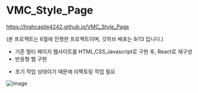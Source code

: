 # VMC_Style_Page
https://highcastle4242.github.io/VMC_Style_Page

(본 프로젝트는 6월에 진행한 프로젝트이며, 깃허브 배포는 9/13 입니다.)

- 기존 멀티 페이지 웹사이트를 HTML,CSS,Javascript로 구현 후, React로 재구성
- 반응형 웹 구현

+ 초기 작업 상태이기 때문에 리팩토링 작업 필요


![image](https://user-images.githubusercontent.com/62092665/92999808-e1aa8080-f55e-11ea-8e56-36d8328e8a05.png)
